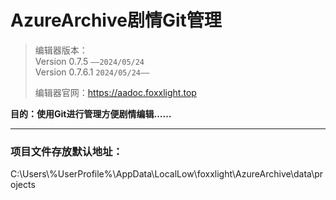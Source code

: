 # AzureArchive剧情Git管理
> 编辑器版本：  
> Version 0.7.5    `——2024/05/24`  
> Version 0.7.6.1    `2024/05/24——`
> 
> 编辑器官网：https://aadoc.foxxlight.top

**目的：使用Git进行管理方便剧情编辑……**

---
### 项目文件存放默认地址：

C:\Users\\%UserProfile%\AppData\LocalLow\foxxlight\AzureArchive\data\projects
